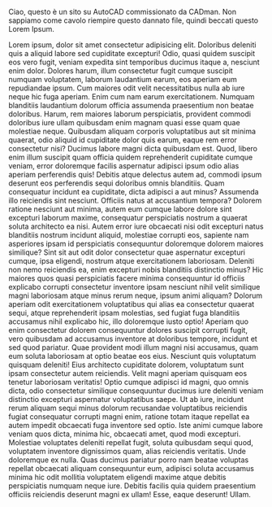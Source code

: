 Ciao, questo è un sito su AutoCAD commissionato da CADman. Non sappiamo come cavolo riempire questo dannato file, quindi beccati questo Lorem Ipsum.

Lorem ipsum, dolor sit amet consectetur adipisicing elit. Doloribus deleniti quis a aliquid labore sed cupiditate excepturi! Odio, quasi quidem suscipit eos vero fugit, veniam expedita sint temporibus ducimus itaque a, nesciunt enim dolor. Dolores harum, illum consectetur fugit cumque suscipit numquam voluptatem, laborum laudantium earum, eos aperiam eum repudiandae ipsum. Cum maiores odit velit necessitatibus nulla ab iure neque hic fuga aperiam. Enim cum nam earum exercitationem. Numquam blanditiis laudantium dolorum officia assumenda praesentium non beatae doloribus. Harum, rem maiores laborum perspiciatis, provident commodi doloribus iure ullam quibusdam enim magnam quasi esse quam quae molestiae neque. Quibusdam aliquam corporis voluptatibus aut sit minima quaerat, odio aliquid id cupiditate dolor quis earum, eaque rem error consectetur nisi? Ducimus labore magni dicta quibusdam est. Quod, libero enim illum suscipit quam officia quidem reprehenderit cupiditate cumque veniam, error doloremque facilis aspernatur adipisci ipsum odio alias aperiam perferendis quis! Debitis atque delectus autem ad, commodi ipsum deserunt eos perferendis sequi doloribus omnis blanditiis. Quam consequatur incidunt ea cupiditate, dicta adipisci a aut minus? Assumenda illo reiciendis sint nesciunt. Officiis natus at accusantium tempora? Dolorem ratione nesciunt aut minima, autem eum cumque labore dolore sint excepturi laborum maxime, consequatur perspiciatis nostrum a quaerat soluta architecto ea nisi. Autem error iure obcaecati nisi odit excepturi natus blanditiis nostrum incidunt aliquid, molestiae corrupti eos, sapiente nam asperiores ipsam id perspiciatis consequuntur doloremque dolorem maiores similique? Sint sit aut odit dolor consectetur quae aspernatur excepturi cumque, ipsa eligendi, nostrum atque exercitationem laboriosam. Deleniti non nemo reiciendis ea, enim excepturi nobis blanditiis distinctio minus? Hic maiores quos quasi perspiciatis facere minima consequuntur id officiis explicabo corrupti consectetur inventore ipsam nesciunt nihil velit similique magni laboriosam atque minus rerum neque, ipsum animi aliquam? Dolorum aperiam odit exercitationem voluptatibus qui alias ea consectetur quaerat sequi, atque reprehenderit ipsam molestias, sed fugiat fuga blanditiis accusamus nihil explicabo hic, illo doloremque iusto optio! Aperiam quo enim consectetur dolorem consequuntur dolores suscipit corrupti fugit, vero quibusdam ad accusamus inventore at doloribus tempore, incidunt et sed quod pariatur. Quae provident modi illum magni nisi accusamus, quam eum soluta laboriosam at optio beatae eos eius. Nesciunt quis voluptatum quisquam deleniti! Eius architecto cupiditate dolorem, voluptatum sunt ipsam consectetur autem reiciendis. Velit magni aperiam quisquam eos tenetur laboriosam veritatis! Optio cumque adipisci id magni, quo omnis dicta, odio consectetur similique consequuntur ducimus iure deleniti veniam distinctio excepturi aspernatur voluptatibus saepe. Ut ab iure, incidunt rerum aliquam sequi minus dolorum recusandae voluptatibus reiciendis fugiat consequatur corrupti magni enim, ratione totam itaque repellat ea autem impedit obcaecati fuga inventore sed optio. Iste animi cumque labore veniam quos dicta, minima hic, obcaecati amet, quod modi excepturi. Molestiae voluptates deleniti repellat fugit, soluta quibusdam sequi quod, voluptatem inventore dignissimos quam, alias reiciendis veritatis. Unde doloremque ex nulla. Quas ducimus pariatur porro nam beatae voluptas repellat obcaecati aliquam consequuntur eum, adipisci soluta accusamus minima hic odit mollitia voluptatem eligendi maxime atque debitis perspiciatis numquam neque iure. Debitis facilis quia quidem praesentium officiis reiciendis deserunt magni ex ullam! Esse, eaque deserunt! Ullam.